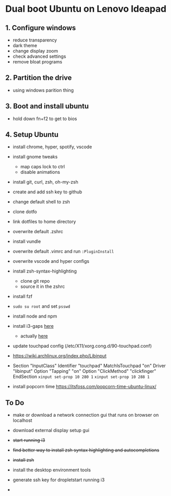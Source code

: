 # Dual boot Ubuntu on Lenovo Ideapad

## 1. Configure windows
- reduce transparency
- dark theme
- change display zoom
- check advanced settings
- remove bloat programs

## 2. Partition the drive
- using windows parition thing

## 3. Boot and install ubuntu
- hold down fn+f2 to get to bios

## 4. Setup Ubuntu
- install chrome, hyper, spotify, vscode
- install gnome tweaks
    - map caps lock to ctrl
    - disable animations
- install git, curl, zsh, oh-my-zsh
- create and add ssh key to github
- change default shell to zsh
- clone dotfo
- link dotfiles to home directory
- overwrite default .zshrc
- install vundle
- overwrite default .vimrc and run `:PluginInstall`
- overwrite vscode and hyper configs
- install zsh-syntax-highlighting
    - clone git repo
    - source it in the zshrc
- install fzf
- `sudo su root` and set `psswd`
- install node and npm
- install i3-gaps [here](https://benjames.io/2017/09/03/installing-i3-gaps-on-ubuntu-16-04/)
	- actually [here](https://launchpad.net/~aaronhoneycutt/+archive/ubuntu/regolith-stable)
- update touchpad config (/etc/X11/xorg.cong.d/90-touchpad.conf)
- https://wiki.archlinux.org/index.php/Libinput
- Section "InputClass"
            Identifier "touchpad"
            MatchIsTouchpad "on"
            Driver "libinput"
            Option "Tapping" "on"
             Option "ClickMethod" "clickfinger"
    EndSection
    `xinput set-prop 10 280 1`
    `xinput set-prop 10 288 1`

- install popcorn time https://itsfoss.com/popcorn-time-ubuntu-linux/


## To Do
- make or download a network connection gui that runs on browser on localhost
- download external display setup gui
- ~~start running i3~~
- ~~find better way to install zsh syntax highlighting and autocompletions~~
- ~~install zsh~~
- install the desktop environment tools
- generate ssh key for dropletstart running i3

-
